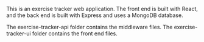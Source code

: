 This is an exercise tracker web application.  The front end is built with React, and the back end is built with Express and uses a MongoDB database.

The exercise-tracker-api folder contains the middleware files.  The exercise-tracker-ui folder contains the front end files.